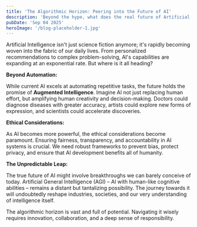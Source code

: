 ```yaml
---
title: 'The Algorithmic Horizon: Peering into the Future of AI'
description: 'Beyond the hype, what does the real future of Artificial Intelligence look like?'
pubDate: 'Sep 04 2025'
heroImage: '/blog-placeholder-1.jpg'
---
```


Artificial Intelligence isn't just science fiction anymore; it's rapidly becoming woven into the fabric of our daily lives. From personalized recommendations to complex problem-solving, AI's capabilities are expanding at an exponential rate. But where is it all heading?

**Beyond Automation:**

While current AI excels at automating repetitive tasks, the future holds the promise of **Augmented Intelligence**. Imagine AI not just replacing human effort, but amplifying human creativity and decision-making. Doctors could diagnose diseases with greater accuracy, artists could explore new forms of expression, and scientists could accelerate discoveries.

**Ethical Considerations:**

As AI becomes more powerful, the ethical considerations become paramount. Ensuring fairness, transparency, and accountability in AI systems is crucial. We need robust frameworks to prevent bias, protect privacy, and ensure that AI development benefits all of humanity.

**The Unpredictable Leap:**

The true future of AI might involve breakthroughs we can barely conceive of today. Artificial General Intelligence (AGI) – AI with human-like cognitive abilities – remains a distant but tantalizing possibility. The journey towards it will undoubtedly reshape industries, societies, and our very understanding of intelligence itself.

The algorithmic horizon is vast and full of potential. Navigating it wisely requires innovation, collaboration, and a deep sense of responsibility.
